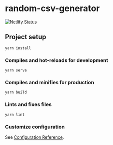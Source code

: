 # random-csv-generator

[![Netlify Status](https://randomcsv.fbuervenich.de)](https://app.netlify.com/sites/confident-jones-4079b2/deploys)


## Project setup

```
yarn install
```

### Compiles and hot-reloads for development

```
yarn serve
```

### Compiles and minifies for production

```
yarn build
```

### Lints and fixes files

```
yarn lint
```

### Customize configuration

See [Configuration Reference](https://cli.vuejs.org/config/).
